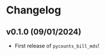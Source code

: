# Changelog

<!--next-version-placeholder-->

## v0.1.0 (09/01/2024)

- First release of `pycounts_bill_mds`!